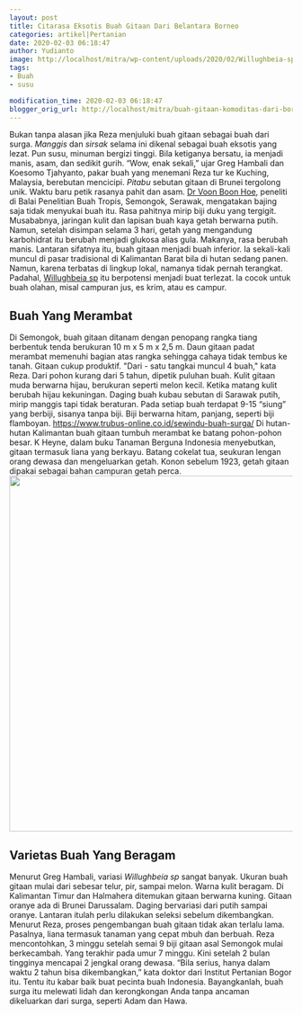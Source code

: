 ```yaml
---
layout: post
title: Citarasa Eksotis Buah Gitaan Dari Belantara Borneo
categories: artikel|Pertanian
date: 2020-02-03 06:18:47
author: Yudianto
image: http://localhost/mitra/wp-content/uploads/2020/02/Willughbeia-sp.jpg
tags:
- Buah
- susu

modification_time: 2020-02-03 06:18:47
blogger_orig_url: http://localhost/mitra/buah-gitaan-komoditas-dari-borneo.html
---
```


Bukan tanpa alasan jika Reza menjuluki <span class="keyword _ngcontent-nzw-101" aria-hidden="false">buah gitaan</span> sebagai buah dari surga. <em>Manggis</em> dan <em>sirsak</em> selama ini dikenal sebagai buah eksotis yang lezat. Pun susu, minuman bergizi tinggi.
Bila ketiganya bersatu, ia menjadi manis, asam, dan sedikit gurih. “Wow, enak sekali,” ujar Greg Hambali dan Koesomo Tjahyanto, pakar buah yang menemani Reza tur ke Kuching, Malaysia, berebutan mencicipi.
<em>Pitabu</em> sebutan gitaan di Brunei tergolong unik. Waktu baru petik rasanya pahit dan asam. <a href="https://books.google.co.id/books?id=_a2quY2924IC&amp;hl=id">Dr Voon Boon Hoe</a>, peneliti di Balai Penelitian Buah Tropis, Semongok, Serawak, mengatakan bajing saja tidak menyukai buah itu. Rasa pahitnya mirip biji duku yang tergigit.
Musababnya, jaringan kulit dan lapisan buah kaya getah berwarna putih. Namun, setelah disimpan selama 3 hari, getah yang mengandung karbohidrat itu berubah menjadi glukosa alias gula. Makanya, rasa berubah manis.
Lantaran sifatnya itu, <span class="keyword _ngcontent-nzw-101" aria-hidden="false">buah gitaan</span> menjadi buah inferior. Ia sekali-kali muncul di pasar tradisional di Kalimantan Barat bila di hutan sedang panen. Namun, karena terbatas di lingkup lokal, namanya tidak pernah terangkat. Padahal, <a href="https://tropical.theferns.info/viewtropical.php?id=Willughbeia+edulis">Willughbeia sp</a> itu berpotensi menjadi buat terlezat. Ia cocok untuk buah olahan, misal campuran jus, es krim, atau es campur.
<h2>Buah Yang Merambat</h2>
Di Semongok, <span class="keyword _ngcontent-nzw-101" aria-hidden="false">buah gitaan</span> ditanam dengan penopang rangka tiang berbentuk tenda berukuran 10 m x 5 m x 2,5 m. Daun gitaan padat merambat memenuhi bagian atas rangka sehingga cahaya tidak tembus ke tanah. Gitaan cukup produktif. "Dari - satu tangkai muncul 4 buah," kata Reza.
Dari pohon kurang dari 5 tahun, dipetik puluhan buah. Kulit gitaan muda berwarna hijau, berukuran seperti melon kecil. Ketika matang kulit berubah hijau kekuningan. Daging buah kubau sebutan di Sarawak putih, mirip manggis tapi tidak beraturan.
Pada setiap buah terdapat 9-15 “siung” yang berbiji, sisanya tanpa biji. Biji berwarna hitam, panjang, seperti biji flamboyan. <a href="https://www.trubus-online.co.id/sewindu-buah-surga/">https://www.trubus-online.co.id/sewindu-buah-surga/</a>
Di hutan-hutan Kalimantan <span class="keyword _ngcontent-nzw-101" aria-hidden="false">buah gitaan</span> tumbuh merambat ke batang pohon-pohon besar. K Heyne, dalam buku Tanaman Berguna Indonesia menyebutkan, gitaan termasuk liana yang berkayu. Batang cokelat tua, seukuran lengan orang dewasa dan mengeluarkan getah. Konon sebelum 1923, getah gitaan dipakai sebagai bahan campuran getah perca.
<img class="aligncenter wp-image-18593 size-large" src="http://127.0.0.1/mitra/wp-content/uploads/2020/02/gitaan-1024x633.jpg" alt="" width="1024" height="633" />
<h2>Varietas Buah Yang Beragam</h2>
Menurut Greg Hambali, variasi <em>Willughbeia sp</em> sangat banyak. Ukuran <span class="keyword _ngcontent-nzw-101" aria-hidden="false">buah gitaan</span> mulai dari sebesar telur, pir, sampai melon. Warna kulit beragam. Di Kalimantan Timur dan Halmahera ditemukan gitaan berwarna kuning. Gitaan oranye ada di Brunei Darussalam.
Daging bervariasi dari putih sampai oranye. Lantaran itulah perlu dilakukan seleksi sebelum dikembangkan.
Menurut Reza, proses pengembangan <span class="keyword _ngcontent-nzw-101" aria-hidden="false">buah gitaan</span> tidak akan terlalu lama. Pasalnya, liana termasuk tanaman yang cepat mbuh dan berbuah. Reza mencontohkan, 3 minggu setelah semai 9 biji gitaan asal Semongok mulai berkecambah.
Yang terakhir pada umur 7 minggu. Kini setelah 2 bulan tingginya mencapai 2 jengkal orang dewasa. “Bila serius, hanya dalam waktu 2 tahun bisa dikembangkan,” kata doktor dari Institut Pertanian Bogor itu.
Tentu itu kabar baik buat pecinta buah Indonesia. Bayangkanlah, buah surga itu melewati lidah dan kerongkongan Anda tanpa ancaman dikeluarkan dari surga, seperti Adam dan Hawa.
